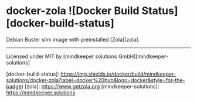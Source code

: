 # docker-zola ![Docker Build Status][docker-build-status]

Debian Buster slim image with preinstalled [Zola][zola].

---
Licensed under MIT by [mindkeeper solutions GmbH][mindkeeper-solutions]

[docker-build-status]: https://img.shields.io/docker/build/mindkeeper-solutions/docker-zola?label=docker%20hub&logo=docker&style=for-the-badge)
[zola]: https://www.getzola.org
[mindkeeper-solutions]: https://mindkeeper.solutions
